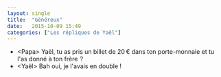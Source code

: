```yaml
---
layout: single
title:  "Généreux"
date:   2015-10-09 15:49
categories: ["Les répliques de Yaël"]
---
```


-   \<Papa\> Yaël, tu as pris un billet de 20 € dans ton porte-monnaie et tu l'as donné à ton frère  ?
-   \<Yaël\> Bah oui, je l'avais en double !
